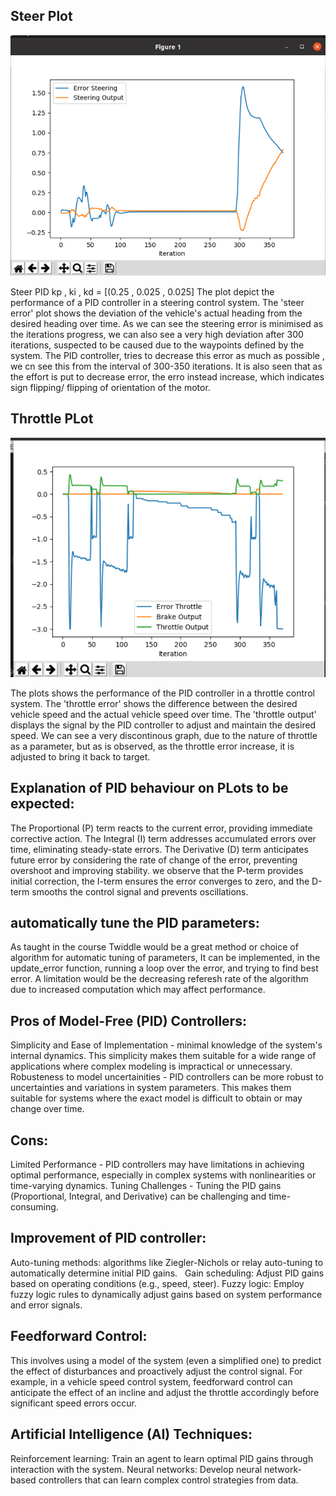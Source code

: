 ## Steer Plot
![alt text](plots/steer_plot.png)

Steer PID kp , ki , kd = [(0.25 , 0.025 , 0.025]
The plot depict the performance of a PID controller in a steering control system. The 'steer error' plot shows the deviation of the vehicle's actual heading from the desired heading over time. As we can see the steering error is minimised as the iterations progress, we can also see a very high deviation after 300 iterations, suspected to be caused due to the waypoints defined by the system. The PID controller, tries to decrease this error as much as possible , we cn see this from the interval of 300-350 iterations. It is also seen that as the effort is put to decrease error, the erro instead increase, which indicates sign flipping/ flipping of orientation of the motor.

## Throttle PLot
![alt text](plots/throttle_plot.png)

The plots shows the performance of the PID controller in a throttle control system. The 'throttle error' shows the difference between the desired vehicle speed and the actual vehicle speed over time. The 'throttle output' displays the signal by the PID controller to adjust and maintain the desired speed. We can see a very discontinous graph, due to the nature of throttle as a parameter, but as is observed, as the throttle error increase, it is adjusted to bring it back to target.

## Explanation of PID behaviour on PLots to be expected: 

The Proportional (P) term reacts to the current error, providing immediate corrective action. The Integral (I) term addresses accumulated errors over time, eliminating steady-state errors. The Derivative (D) term anticipates future error by considering the rate of change of the error, preventing overshoot and improving stability. we observe that the P-term provides initial correction, the I-term ensures the error converges to zero, and the D-term smooths the control signal and prevents oscillations.

## automatically tune the PID parameters:

As taught in the course Twiddle would be a great method or choice of algorithm for automatic tuning of parameters, It can be implemented, in the update_error function, running a  loop over the error, and trying to find best error. A limitation would be the decreasing referesh rate of the algorithm due to increased computation which may affect performance.



## Pros of Model-Free (PID) Controllers:

Simplicity and Ease of Implementation - minimal knowledge of the system's internal dynamics. This simplicity makes them suitable for a wide range of applications where complex modeling is impractical or unnecessary.
Robusteness to model uncertainities -  PID controllers can be more robust to uncertainties and variations in system parameters. This makes them suitable for systems where the exact model is difficult to obtain or may change over time.

## Cons:

Limited Performance -  PID controllers may have limitations in achieving optimal performance, especially in complex systems with nonlinearities or time-varying dynamics.
Tuning Challenges - Tuning the PID gains (Proportional, Integral, and Derivative) can be challenging and time-consuming. 


## Improvement of PID controller:

Auto-tuning methods: algorithms like Ziegler-Nichols or relay auto-tuning to automatically determine initial PID gains.   
Gain scheduling: Adjust PID gains based on operating conditions (e.g., speed, steer).
Fuzzy logic: Employ fuzzy logic rules to dynamically adjust gains based on system performance and error signals.

## Feedforward Control:

This involves using a model of the system (even a simplified one) to predict the effect of disturbances and proactively adjust the control signal. For example, in a vehicle speed control system, feedforward control can anticipate the effect of an incline and adjust the throttle accordingly before significant speed errors occur.

## Artificial Intelligence (AI) Techniques:

Reinforcement learning: Train an agent to learn optimal PID gains through interaction with the system.
Neural networks: Develop neural network-based controllers that can learn complex control strategies from data.
